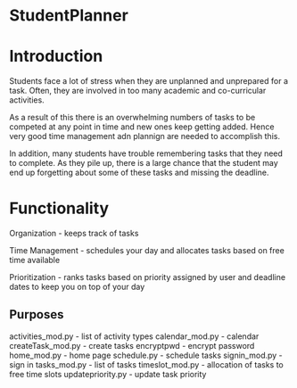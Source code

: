 # StudentPlanner

# Introduction

Students face a lot of stress when they are unplanned and unprepared for a task. Often, they are involved in too many academic and co-curricular activities. 

As a result of this there is an overwhelming numbers of tasks to be competed at any point in time and new ones keep getting added. Hence very good time management adn plannign are needed to accomplish this.

In addition, many students have trouble remembering tasks that they need to complete. As they pile up, there is a large chance that the student may end up forgetting about some of these tasks and missing the deadline.

# Functionality

Organization - keeps track of tasks

Time Management - schedules your day and allocates tasks based on free time available

Prioritization - ranks tasks based on priority assigned by user and deadline dates to keep you on top of your day

## Purposes

activities_mod.py - list of activity types
calendar_mod.py - calendar 
createTask_mod.py - create tasks
encryptpwd - encrypt password
home_mod.py - home page
schedule.py - schedule tasks
signin_mod.py - sign in
tasks_mod.py - list of tasks
timeslot_mod.py - allocation of tasks to free time slots
updatepriority.py - update task priority 
